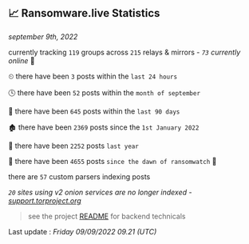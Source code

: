 
## 📈 Ransomware.live Statistics
_september 9th, 2022_

currently tracking `119` groups across `215` relays & mirrors - _`73` currently online_ 📡

⏲ there have been `3` posts within the `last 24 hours`

🕓 there have been `52` posts within the `month of september`

📅 there have been `645` posts within the `last 90 days`

🏚 there have been `2369` posts since the `1st January 2022`

🚀 there have been `2252` posts `last year`

🦕 there have been `4655` posts `since the dawn of ransomwatch` 🐣

there are `57` custom parsers indexing posts

_`20` sites using v2 onion services are no longer indexed - [support.torproject.org](https://support.torproject.org/onionservices/v2-deprecation/)_

> see the project [README](https://github.com/jmousqueton/ransomwatch#readme) for backend technicals



Last update : _Friday 09/09/2022 09.21 (UTC)_

